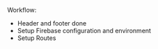 Workflow: 
 - Header and footer done
 - Setup Firebase configuration and environment
 - Setup Routes
